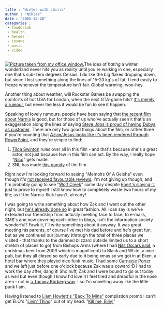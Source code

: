 ```yaml
---
title : "Winter with chills"
author : "Niklas"
date : "2005-12-28"
categories : 
 - fooddrink
 - health
 - heroes
 - insane
 - music
 - video
---
```


[![Picture taken from my office window.](https://niklasblog.com/wp-content/2005-12-28-winter.jpg "Picture taken from my office window.")](https://niklasblog.com/wp-content/2005-12-28-winter.jpg)The idea of _hating_ a winter wonderland never hits you as reality until you're walking in one, especially one that's sub-zero degrees Celsius. I do like the big flakes dropping down, but since I lost something along the lines of 15-20 kg's of fat, I tend easily to freeze whenever the temperature isn't fair. Global warming, woo-hey.

Another thing about weather, will Rockstar Games be swapping the comforts of hot USA for London, when the next GTA-game hits? [It's merely a rumour](http://www.joystiq.com/2005/12/27/rumor-grand-theft-auto-london-for-ps3-in-q4-2006), but never the less it would be fun to see it happen.

Speaking of lovely rumours, people have been saying that [the recent film about Narnia](http://www.imdb.com/title/tt0363771) is good, but for those of us who've actually seen it that's an exaggeration along the lines of saying [Steve Jobs is proud of having Dubya as customer](http://www.washingtonpost.com/wp-dyn/content/article/2005/12/15/AR2005121502378.html). There are only two good things about the film, or rather three if you're counting that [Azlan/Jesus looks like it's been rendered through PowerPoint](http://www.20threed.com/images/pics/3d/pics/lion.jpg), and they're simple to find:

1. [Tilda Swinton](http://www.imdb.com/name/nm0842770) rules over all in this film - and that's because she's a great actor, not just because few in this film can act. By the way, I really hope "[Nico](http://www.imdb.com/title/tt0413046)" gets made.
2. SNL has made [this parody](http://www.youtube.com/watch.php?v=zLElfJ9YCh0) of the film.

Right now I'm looking forward to seeing "Memoirs Of A Geisha" even though it's [not received favourable reviews](http://www.rottentomatoes.com/m/memoirs_of_a_geisha). I'm not giving up though, and I'm probably going to see "[Wolf Creek](http://www.rottentomatoes.com/m/wolf_creek)" some day despite [Ebert's slaying it](http://rogerebert.suntimes.com/apps/pbcs.dll/article?AID=/20051222/REVIEWS/51220004/1023), just to prove to myself I still know how to completely waste two hours of my life; as if the Narnia-flick hasn't, already!

I was going to write something about how Zak and I went out the other night, but [he's already done so](http://zakdaddys.blogspot.com/2005/12/english-pubs-parents-stuff.html) in great fashion. All I can say is we've extended our friendship from actually meeting face to face, to e-mails, SMS's and now covering each-other in blogs, isn't the information society wonderful? Fawk it, I'll write something about it anyway. It was great meeting his parents, of course I've met his dad before and he's great fun, but as we continued our journey (through the total of three places we visited - that thanks to the damned blizzard outside limited us to a short stretch of places to go) from Bishops Arms (where I had [Nils Oscars julöl](http://www.nilsoscar.se/se/ol/julol), a christmas beer from 2003 which is magnificent) to Black and White, a nice pub, but they all closed so early due to it being xmas so we got in at Eken, a hotel bar where they played nice funk music, I had some [Carnegie Porter](http://www.carlsberg.se/wbch3.exe?p=1001090) and we left just before one o'clock because Zak was a coward :D I had to work the day after, dang it! Sho nuff, Zak and I were bound to go out today as well but even though I know I'd love it I feel tired and dreadful in the nose area - not in [a Tommy Körberg way](http://www.usdoj.gov/dea/photos/cocaine/cocaine.jpg) - so I'm snivelling away like the little punk I am.

Having listened to [Liam Howlett's "Back To Mine"](http://www.progressive-sounds.com/features/Liam-Prodigy-Back-To-Mine.asp) compilation promo I can't get ELO's "[Livin' Thing](http://www.lyricsondemand.com/soundtracks/b/boogienightslyrics/livinthinglyrics.html)" out of my head. "[Kill me, Billy!](http://www2.burn.com/content/wave/wav-sp6/grandpa-stan-so_now_will_you_kill_me_billy_sure_i_will_grandpa.wav)"
